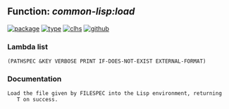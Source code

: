 ## Function: ***common-lisp:load***
[![package](https://img.shields.io/badge/Package-COMMON--LISP-5f9ea0.svg?style=social&colorA=999999)](../) [![type](https://img.shields.io/badge/Type-Function-5f9ea0.svg?style=social&colorA=999999)](../#function) [![clhs](https://img.shields.io/badge/CLHS-LOAD-5f9ea0.svg?style=social&colorA=999999)](http://www.lispworks.com/documentation/HyperSpec/Body/f_load.htm) [![github](https://img.shields.io/badge/GitHub-View_the_source-5f9ea0.svg?style=social&colorA=999999&logo=github)](https://github.com/sbcl/sbcl/blob/master/src/code/target-load.lisp/) 
### Lambda list
```
(PATHSPEC &KEY VERBOSE PRINT IF-DOES-NOT-EXIST EXTERNAL-FORMAT)
```
### Documentation
```
Load the file given by FILESPEC into the Lisp environment, returning
   T on success.
```
